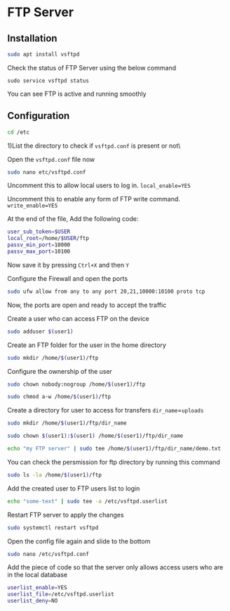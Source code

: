 # FTP Server

## Installation



```bash
sudo apt install vsftpd
```
Check the status of FTP Server using the below command
```
sudo service vsftpd status
```
You can see FTP is active and running smoothly

## Configuration
```bash
cd /etc
``` 
1)List the directory to check if  `vsftpd.conf` is present or not\

Open the `vsftpd.conf` file now 
```bash
sudo nano etc/vsftpd.conf
```
Uncomment this to allow local users to log in.
`local_enable=YES`

Uncomment this to enable any form of FTP write command.
`write_enable=YES`

At the end of the file, 
Add the following code:
```bash
user_sub_token=$USER
local_root=/home/$USER/ftp
passv_min_port=10000
passv_max_port=10100
``` 
Now save it by pressing `Ctrl+X` and then `Y`

Configure the Firewall and open the ports
```bash
sudo ufw allow from any to any port 20,21,10000:10100 proto tcp
```
Now, the ports are open and ready to accept the traffic

Create a user who can access FTP on the device
```bash
sudo adduser $(user1)
```
Create an FTP folder for the user in the home directory
```bash
sudo mkdir /home/$(user1)/ftp
```
Configure the ownership of the user
```bash
sudo chown nobody:nogroup /home/$(user1)/ftp
```
```bash
sudo chmod a-w /home/$(user1)/ftp
```
Create a directory for user to access for transfers
`dir_name`=`uploads`
```bash
sudo mkdir /home/$(user1)/ftp/dir_name
```
```bash
sudo chown $(user1):$(user1) /home/$(user1)/ftp/dir_name
```
```bash
echo "my FTP server" | sudo tee /home/$(user1)/ftp/dir_name/demo.txt
```
You can check the persmission for ftp directory by running this command
```bash
sudo ls -la /home/$(user1)/ftp
```
Add the created user to FTP users list to login
```bash
echo "some-text" | sudo tee -a /etc/vsftpd.userlist
```
Restart FTP server to apply the changes
```bash
sudo systemctl restart vsftpd
```
Open the config file again and slide to the bottom
```bash
sudo nano /etc/vsftpd.conf
```
Add the piece of code so that the server only allows access users who are in the local database
```bash
userlist_enable=YES
userlist_file=/etc/vsftpd.userlist
userlist_deny=NO
```
